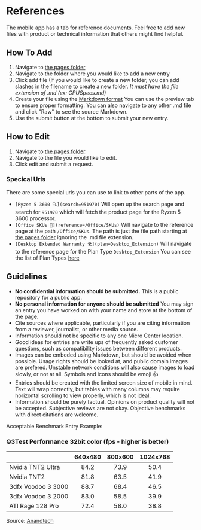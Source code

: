# References

The mobile app has a tab for reference documents.  Feel free to add new files with product or technical information that others might find helpful.

## How To Add
1. Navigate to [the pages folder](https://github.com/blaxbb/Micro-C-App/tree/master/micro-c-app/micro-c-app/Assets/Pages)
2. Navigate to the folder where you would like to add a new entry
3. Click add file (If you would like to create a new folder, you can add slashes in the filename to create a new folder. *It must have the file extension of .md (ex: CPUSpecs.md)*
4. Create your file using the [Markdown format](https://guides.github.com/features/mastering-markdown/)  You can use the preview tab to ensure proper formatting.  You can also navigate to any other .md file and click "Raw" to see the source Markdown.
5. Use the submit button at the bottom to submit your new entry.

## How to Edit
1. Navigate to [the pages folder](https://github.com/blaxbb/Micro-C-App/tree/master/micro-c-app/micro-c-app/Assets/Pages)
2. Navigate to the file you would like to edit.
3. Click edit and submit a request.

### Specical Urls
There are some special urls you can use to link to other parts of the app.

* `[Ryzen 5 3600 🔍](search=951970)` Will open up the search page and search for `951970` which will fetch the product page for the Ryzen 5 3600 processor.
* `[Office SKUs 📕](reference=/Office/SKUs)` Will navigate to the reference page at the path `/Office/SKUs`.  The path is just the file path starting at [the pages folder](https://github.com/blaxbb/Micro-C-App/tree/master/micro-c-app/micro-c-app/Assets/Pages) ignoring the .md file extension.
* `[Desktop Extended Warranty 🛠](plan=Desktop_Extension)` Will navigate to the reference page for the Plan Type `Desktop_Extension`  You can see the list of Plan Types [here](https://github.com/blaxbb/Micro-C-App/blob/master/micro-c-lib/Models/Reference/PlanReference.cs#L18)

## Guidelines
* **No confidential information should be submitted.**  This is a public repository for a public app.
* **No personal information for anyone should be submitted**  You may sign an entry you have worked on with your name and store at the bottom of the page.
* Cite sources where applicable, particularly if you are citing information from a reviewer, journalist, or other media source.
* Information should not be specific to any one Micro Center location.
* Good ideas for entries are write ups of frequently asked customer questions, such as compatibility issues between different products.
* Images can be embeded using Markdown, but should be avoided when possible.  Usage rights should be looked at, and public domain images are prefered.  Unstable network conditions will also cause images to load slowly, or not at all.  Symbols and icons should be emoji 👍
* Entries should be created with the limited screen size of mobile in mind.  Text will wrap correctly, but tables with many columns may require horizontal scrolling to view properly, which  is not ideal.
* Information should be purely factual.  Opinions on product quality will not be accepted.  Subjective reviews are not okay.  Objective benchmarks with direct citations are welcome.

Acceptable Benchmark Entry Example:
### Q3Test Performance 32bit color (fps - higher is better)
| | 640x480 | 800x600 | 1024x768 |
|-| :-----: | :-----: | :------: |
| Nvidia TNT2 Ultra | 84.2 | 73.9 | 50.4 |
| Nvidia TNT2 | 81.8 | 63.5 | 41.9 |
| 3dfx Voodoo 3 3000 | 88.7 | 68.4 | 46.5 |
| 3dfx Voodoo 3 2000 | 83.0 | 58.5 | 39.9 |
| ATI Rage 128 Pro | 72.4 | 58.0 | 38.8 |

Source: [Anandtech](https://www.anandtech.com/show/389/8)


